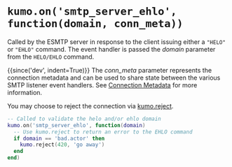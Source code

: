 # `kumo.on('smtp_server_ehlo', function(domain, conn_meta))`

Called by the ESMTP server in response to the client issuing either a `"HELO"`
or `"EHLO"` command.  The event handler is passed the *domain* parameter from
the `HELO/EHLO` command.

{{since('dev', indent=True)}}
    The *conn_meta* parameter represents the connection metadata and
    can be used to share state between the various SMTP listener
    event handlers. See [Connection Metadata](../connectionmeta.md)
    for more information.

You may choose to reject the connection via [kumo.reject](../kumo/reject.md).

```lua
-- Called to validate the helo and/or ehlo domain
kumo.on('smtp_server_ehlo', function(domain)
  -- Use kumo.reject to return an error to the EHLO command
  if domain == 'bad.actor' then
    kumo.reject(420, 'go away')
  end
end)
```

